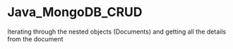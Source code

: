 # Java_MongoDB_CRUD
Iterating through the nested objects (Documents) and getting all the details from the document

